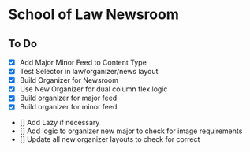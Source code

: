 # School of Law Newsroom

## To Do

- [x] Add Major Minor Feed to Content Type
- [x] Test Selector in law/organizer/news layout
- [x] Build Organizer for Newsroom
- [x] Use New Organizer for dual column flex logic
- [x] Build organizer for major feed
- [x] Build organizer for minor feed
- [] Add Lazy if necessary
- [] Add logic to organizer new major to check for image requirements
- [] Update all new organizer layouts to check for correct
